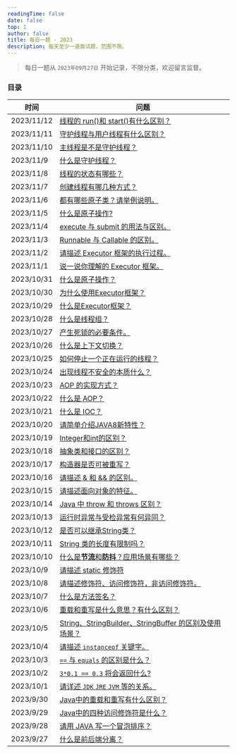```yaml
---
readingTime: false
date: false
top: 1
author: false
title: 每日一题 - 2023
description: 每天至少一道面试题，范围不限。
---
```


> 每日一题从 `2023年09月27日` 开始记录，不限分类，欢迎留言监督。

### 目录

| 时间         | 问题                                                           |
|------------|--------------------------------------------------------------|
| 2023/11/12 | [线程的 run()和 start()有什么区别？](./11.md#_11-12)                   |
| 2023/11/11 | [守护线程与用户线程有什么区别？](./11.md#_11-11)                            |
| 2023/11/10 | [主线程是不是守护线程？](./11.md#_11-10)                                |
| 2023/11/9  | [什么是守护线程？](./11.md#_11-8)                                    |
| 2023/11/8  | [线程的状态有哪些？](./11.md#_11-8)                                   |
| 2023/11/7  | [创建线程有哪几种方式？](./11.md#_11-7)                                 |
| 2023/11/6  | [都有哪些原子类？请举例说明。](./11.md#_11-6)                              |
| 2023/11/5  | [什么是原子操作?](./11.md#_11-5)                                    |
| 2023/11/4  | [execute 与 submit 的用法与区别。](./11.md#_11-4)                    |
| 2023/11/3  | [Runnable 与 Callable 的区别。](./11.md#_11-3)                    |
| 2023/11/2  | [请描述 Executor 框架的执行过程。](./11.md#_11-2)                       |
| 2023/11/1  | [说一说你理解的 Executor 框架。](./11.md#_11-1)                        |
| 2023/10/31 | [什么是原子操作？](./10.md#_10-31)                                   |
| 2023/10/30 | [为什么使用Executor框架？](./10.md#_10-30)                           |
| 2023/10/29 | [什么是Executor框架？](./10.md#_10-29)                             |
| 2023/10/28 | [什么是线程组？](./10.md#_10-28)                                    |
| 2023/10/27 | [产生死锁的必要条件。](./10.md#_10-27)                                 |
| 2023/10/26 | [什么是上下文切换？](./10.md#_10-26)                                  |
| 2023/10/25 | [如何停止一个正在运行的线程？](./10.md#_10-25)                             |
| 2023/10/24 | [出现线程不安全的本质什么？](./10.md#_10-24)                              |
| 2023/10/23 | [AOP 的实现方式？](./10.md#_10-23)                                 |
| 2023/10/22 | [什么是 AOP？](./10.md#_10-22)                                   |
| 2023/10/21 | [什么是 IOC？](./10.md#_10-21)                                   |
| 2023/10/20 | [请简单介绍JAVA8新特性？](./10.md#_10-20)                             |
| 2023/10/19 | [Integer和int的区别？](./10.md#_10-19)                            |
| 2023/10/18 | [抽象类和接口的区别？](./10.md#_10-18)                                 |
| 2023/10/17 | [构造器是否可被重写？](./10.md#_10-17)                                 |
| 2023/10/16 | [请描述 & 和 && 的区别。](./10.md#_10-16)                            |
| 2023/10/15 | [请描述面向对象的特征。](./10.md#_10-15)                                |
| 2023/10/14 | [Java 中 throw 和 throws 区别？](./10.md#_10-14)                  |
| 2023/10/13 | [运行时异常与受检异常有何异同？](./10.md#_10-13)                            |
| 2023/10/12 | [是否可以继承String类？](./10.md#_10-12)                             |
| 2023/10/11 | [String 类的长度有限制吗？](./10.md#_10-11)                           |
| 2023/10/10 | [什么是**节流**和**防抖**？应用场景有哪些？](./10.md#_10-10)                  |
| 2023/10/9  | [请描述 static 修饰符](./10.md#_10-9)                              |
| 2023/10/8  | [请描述修饰符、访问修饰符，非访问修饰符。](./10.md#_10-8)                        |
| 2023/10/7  | [什么是方法签名？](./10.md#_10-7)                                    |
| 2023/10/6  | [重载和重写是什么意思？有什么区别？](./10.md#_10-6)                           |
| 2023/10/5  | [String、StringBuilder、StringBuffer 的区别及使用场景？](./10.md#_10-5) |
| 2023/10/4  | [请描述 `instanceof` 关键字。](./10.md#_10-4)                       |
| 2023/10/3  | [`==` 与 `equals` 的区别是什么？](./10.md#_10-3)                     |
| 2023/10/2  | [`3*0.1 == 0.3` 将会返回什么?](./10.md#_10-2)                      |
| 2023/10/1  | [请详述 `JDK` `JRE` `JVM` 等的关系。](./10.md#_10-1)                 |
| 2023/9/30  | [Java中的重载和重写有什么区别？](./9.md#_9-30)                            |
| 2023/9/29  | [Java中的四种访问修饰符是什么？](./9.md#_9-29)                            |
| 2023/9/28  | [请用 JAVA 写一个冒泡排序？](./9.md#_9-28)                             |
| 2023/9/27  | [什么是前后端分离？](./9.md#_9-27)                                    |